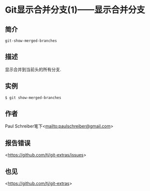 
# Git显示合并分支(1)——显示合并分支

## 简介

`git-show-merged-branches`

## 描述

显示合并到当前头的所有分支.

## 实例

```
$ git show-merged-branches
```

## 作者

Paul Schreiber笔下\<<mailto:paulschreiber@gmail.com>>

## 报告错误

\<<https://github.com/tj/git-extras/issues>>

## 也见

\<<https://github.com/tj/git-extras>>
